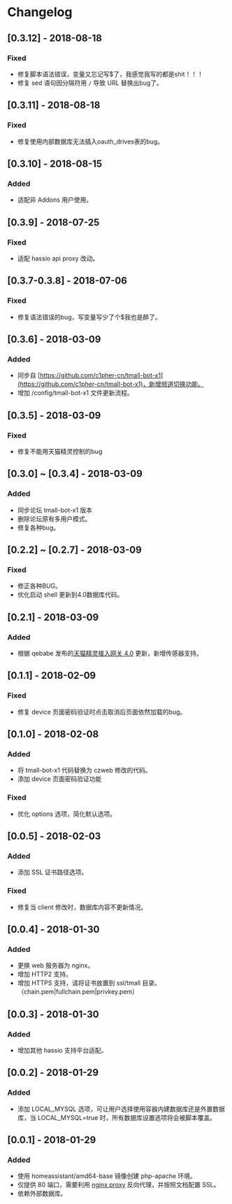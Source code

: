 # Changelog

## [0.3.12] - 2018-08-18
### Fixed
- 修复脚本语法错误，变量又忘记写$了，我感觉我写的都是shit！！！
- 修复 sed 语句因分隔符用 `/` 导致 URL 替换出bug了。

## [0.3.11] - 2018-08-18
### Fixed
- 修复使用内部数据库无法插入oauth_drives表的bug。

## [0.3.10] - 2018-08-15
### Added
- 适配非 Addons 用户使用。

## [0.3.9] - 2018-07-25
### Fixed
- 适配 hassio api proxy 改动。

## [0.3.7-0.3.8] - 2018-07-06
### Fixed
- 修复语法错误的bug，写变量写少了个$我也是醉了。

## [0.3.6] - 2018-03-09
### Added
- 同步自 [https://github.com/c1pher-cn/tmall-bot-x1](https://github.com/c1pher-cn/tmall-bot-x1)，新增频道切换功能。
- 增加 /config/tmall-bot-x1 文件更新流程。

## [0.3.5] - 2018-03-09
### Fixed
- 修复不能用天猫精灵控制的bug

## [0.3.0] ~ [0.3.4] - 2018-03-09
### Added 
- 同步论坛 tmall-bot-x1 版本
- 删除论坛原有多用户模式。
- 修复各种bug。


## [0.2.2] ~ [0.2.7] - 2018-03-09
### Fixed
- 修正各种BUG。
- 优化启动 shell 更新到4.0数据库代码。

## [0.2.1] - 2018-03-09
### Added
- 根据 qebabe 发布的[天猫精灵接入网关 4.0](https://bbs.hassbian.com/thread-2982-1-1.html) 更新，新增传感器支持。

## [0.1.1] - 2018-02-09
### Fixed
- 修复 device 页面密码验证时点击取消后页面依然加载的bug。

## [0.1.0] - 2018-02-08
### Added
- 将 tmall-bot-x1 代码替换为 czweb 修改的代码。
- 添加 device 页面密码验证功能

### Fixed
- 优化 options 选项，简化默认选项。

## [0.0.5] - 2018-02-03
### Added
- 添加 SSL 证书路径选项。

### Fixed
- 修复当 client 修改时，数据库内容不更新情况。


## [0.0.4] - 2018-01-30
### Added
- 更换 web 服务器为 nginx。
- 增加 HTTP2 支持。
- 增加 HTTPS 支持，请将证书放置到 ssl/tmall 目录。（chain.pem|fullchain.pem|privkey.pem）

## [0.0.3] - 2018-01-30
### Added
- 增加其他 hassio 支持平台适配。

## [0.0.2] - 2018-01-29
### Added
- 添加 LOCAL_MYSQL 选项，可让用户选择使用容器内建数据库还是外置数据库，当 LOCAL_MYSQL=true 时，所有数据库设置选项将会被脚本覆盖。

## [0.0.1] - 2018-01-29
### Added
- 使用 homeassistant/amd64-base 镜像创建 php-apache 环境。
- 仅提供 80 端口，需要利用 [nginx proxy](https://github.com/bestlibre/hassio-addons/tree/master/nginx_proxy) 反向代理，并按照文档配置 SSL。
- 依赖外部数据库。
